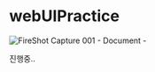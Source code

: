 # webUIPractice
![FireShot Capture 001 - Document - ](https://user-images.githubusercontent.com/49058833/147426332-788309f8-42fd-4663-bf67-d6c489d0da54.png)

진행중..
